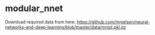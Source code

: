 # modular_nnet

Download required data from here: https://github.com/mnielsen/neural-networks-and-deep-learning/blob/master/data/mnist.pkl.gz

